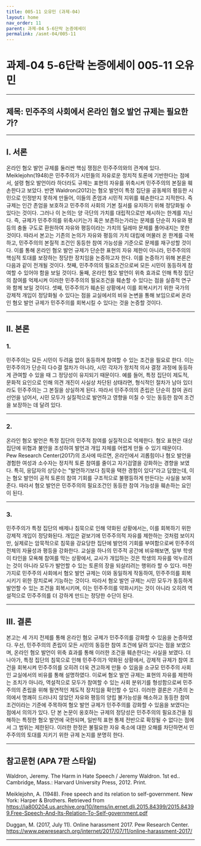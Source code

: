 ```yaml
---
title: 005-11 오유민 (과제-04)
layout: home
nav_order: 11
parent: 과제-04 5-6단락 논증에세이
permalink: /asmt-04/005-11
---
```


# 과제-04 5-6단락 논증에세이 005-11 오유민 

---

## 제목: 민주주의 사회에서 온라인 혐오 발언 규제는 필요한가?

---

## I. 서론

온라인 혐오 발언 규제를 둘러싼 핵심 쟁점은 민주주의와의 관계에 있다. Meiklejohn(1948)은 민주주의가 시민들의 자유로운 정치적 토론에 기반한다는 점에서, 설령 혐오 발언이라 하더라도 규제는 표현의 자유를 위축시켜 민주주의의 본질을 훼손한다고 보았다. 반면 Waldron(2012)는 혐오 발언이 특정 집단을 공동체의 평등한 시민으로 인정받지 못하게 만들어, 이들의 존엄과 시민적 지위를 훼손한다고 지적한다. 즉 규제는 인간 존엄을 보호하고 민주주의 사회의 기본 질서를 유지하기 위해 정당화될 수 있다는 것이다. 그러나 이 논의는 양 극단의 가치를 대립적으로만 제시하는 한계를 지닌다. 즉, 규제가 민주주의를 위축시키는가 혹은 보존하는가라는 문제를 단순히 자유와 평등의 충돌 구도로 환원하여 자유와 평등이라는 가치의 딜레마 문제를 풀어내지는 못한 것이다. 따라서 본고는 기존의 논의가 자유와 평등의 가치 대립에 머물러 온 한계를 극복하고, 민주주의의 본질적 조건인 동등한 참여 가능성을 기준으로 문제를 재구성할 것이다. 이를 통해 온라인 혐오 발언 규제가 단순한 표현의 자유 제한이 아니라, 민주주의의 핵심적 토대를 보장하는 정당한 장치임을 논증하고자 한다. 이를 논증하기 위해 본론은 다음과 같이 전개될 것이다. 첫째, 민주주의의 필요조건으로써 모든 시민이 동등하게 참여할 수 있어야 함을 보일 것이다. 둘째, 온라인 혐오 발언이 위축 효과로 인해 특정 집단의 참여를 억제시켜 이러한 민주주의의 필요조건을 훼손할 수 있다는 점을 실증적 연구와 함께 보일 것이다. 셋째, 민주주의가 훼손된 상황에서 이를 회복시키기 위한 국가의 강제적 개입이 정당화될 수 있다는 점을 교실에서의 비유 논변을 통해 보임으로써 온라인 혐오 발언 규제가 민주주의를 회복시킬 수 있다는 것을 논증할 것이다.

---

## II. 본론

### 1.

민주주의는 모든 시민이 두려움 없이 동등하게 참여할 수 있는 조건을 필요로 한다. 이는 민주주의가 단순히 다수결 절차가 아니라, 시민 각자가 정치적 의사 결정 과정에 동등하게 관여할 수 있을 때 그 정당성이 유지되기 때문이다. 예를 들어, 특정 집단이 제도적, 문화적 요인으로 인해 의견 개진이 사실상 차단된 상태라면, 형식적인 절차가 남아 있더라도 민주주의는 그 본질을 상실하게 된다. 따라서 민주주의의 존립은 단순히 참여 권리 선언을 넘어서, 시민 모두가 실질적으로 발언하고 영향을 미칠 수 잇는 동등한 참여 조건을 보장하는 데 달려 있다.

---

### 2.

온라인 혐오 발언은 특정 집단의 민주적 참여를 실질적으로 억제한다. 혐오 표현은 대상 집단에 위협과 불안을 조성하여 발언과 개입 자체를 어렵게 만들 수 있기 때문이다. Pew Research Center(2017)의 조사에 따르면, 온라인에서 괴롭힘이나 혐오 발언을 경험한 여성과 소수자는 정치적 토론 참여를 줄이고 자기검열을 강화하는 경향을 보였다. 특히, 응답자의 상당수는 "발언하기보다 침묵을 택한 경험이 있다"라고 답했는데, 이는 혐오 발언이 공적 토론의 참여 기회를 구조적으로 불평등하게 만든다는 사실을 보여준다. 따라서 혐오 발언은 민주주의의 필요조건인 동등한 참여 가능성을 훼손하는 요인이 된다. 

---

### 3.

민주주의가 특정 집단의 배제나 침묵으로 인해 약화된 상황에서는, 이를 회복하기 위한 강제적 개입이 정당화된다. 개입은 겉보기에 민주주의적 자유를 제한하는 것처럼 보이지만, 실제로는 암묵적으로 침묵을 강요당한 집단에 발언의 기회를 부여함으로써 민주주의 전체의 자율성과 평등을 강화한다. 교실을 하나의 민주적 공간에 비유해보면, 일부 학생이 타인을 모욕해 참여를 막는 상황에서, 교사가 개입하는 것은 학생의 자유를 억누르려는 것이 아니라 모두가 발언할 수 있는 토론의 장을 되살리려는 행위라 할 수 있다. 마찬가지로 민주주의 사회에서 혐오 발언 규제는 이와 동일하게 작동하여, 민주주의를 회복시키기 위한 장치로써 기능하는 것이다. 따라서 혐오 발언 규제는 시민 모두가 동등하게 발언할 수 있는 조건을 회복시키며, 이는 민주주의를 약화시키는 것이 아니라 오히려 역설적으로 민주주의를 더 강하게 만드는 정당한 수단이 된다. 

---

## III. 결론 

본고는 세 가지 전제를 통해 온라인 혐오 규제가 민주주의를 강화할 수 있음을 논증하였다. 우선, 민주주의의 존립이 모든 시민의 동등한 참여 조건에 달려 있다는 점을 보였으며, 온라인 혐오 발언이 위축 효과를 통해 이러한 조건을 훼손한다는 사실을 보였다. 더 나아가, 특정 집단의 침묵으로 인해 민주주의가 약화된 상황에서, 강제적 규제가 참여 조건을 회복시켜 민주주의를 오히려 더욱 견고하게 만들 수 있음을 소규모 민주주의 사회인 교실에서의 비유를 통해 설명하였다. 이로써 혐오 발언 규제는 표현의 자유를 제한하는 조치가 아니라, 역설적으로 모두가 참여할 수 있는 사회 분위기를 형성함으로써 민주주의의 존립을 위해 필연적인 제도적 장치임을 확인할 수 있다. 이러한 결론은 기존의 논의에서 명쾌히 드러나지 않았던 자유와 평등의 양립 불가능성을 해소하고 동등한 참여 조건이라는 기준에 주목하여 혐오 발언 규제가 민주주의를 강화할 수 있음을 보였다는 점에서 의의가 있다. 단 본 논문이 옹호하는 규제의 정당성은 민주주의의 필요조건을 침해하는 특정한 혐오 발언에 국한되며, 일반적 표현 통제 전반으로 확장될 수 없다는 점에서 그 범위는 제한된다. 이러한 한정은 불필요한 자유 축소에 대한 오해를 차단하면서 민주주의의 토대를 지키기 위한 규제 논지를 분명히 한다.

---

## 참고문헌 (APA 7판 스타일)

Waldron, Jeremy. The Harm in Hate Speech / Jeremy Waldron. 1st ed.. Cambridge, Mass.: Harvard University Press, 2012. Print.

Meiklejohn, A. (1948). Free speech and its relation to self-government. New York: Harper & Brothers. Retrieved from https://ia800204.us.archive.org/10/items/in.ernet.dli.2015.84399/2015.84399.Free-Speech-And-Its-Relation-To-Self-government.pdf

Duggan, M. (2017, July 11). Online harassment 2017. Pew Research Center. https://www.pewresearch.org/internet/2017/07/11/online-harassment-2017/

---
